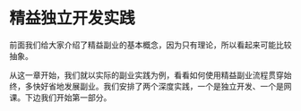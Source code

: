 # 精益独立开发实践

前面我们给大家介绍了精益副业的基本概念，因为只有理论，所以看起来可能比较抽象。

从这一章开始，我们就以实际的副业实践为例，看看如何使用精益副业流程贯穿始终，多快好省地发展副业。我们安排了两个深度实践，一个是独立开发、一个是网课。下边我们开始第一部分。
